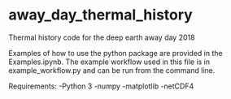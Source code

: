 # away_day_thermal_history
Thermal history code for the deep earth away day 2018


Examples of how to use the python package are provided in the Examples.ipynb.
The example workflow used in this file is in example_workflow.py and can be run from the command line.

Requirements:
-Python 3
-numpy
-matplotlib
-netCDF4
